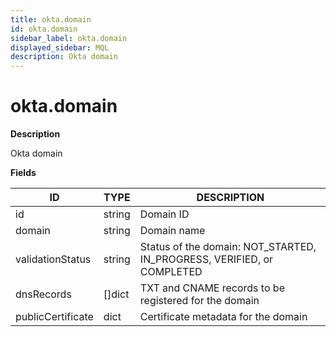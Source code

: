 ```yaml
---
title: okta.domain
id: okta.domain
sidebar_label: okta.domain
displayed_sidebar: MQL
description: Okta domain
---
```


# okta.domain

**Description**

Okta domain

**Fields**

| ID                | TYPE           | DESCRIPTION                                                            |
| ----------------- | -------------- | ---------------------------------------------------------------------- |
| id                | string         | Domain ID                                                              |
| domain            | string         | Domain name                                                            |
| validationStatus  | string         | Status of the domain: NOT_STARTED, IN_PROGRESS, VERIFIED, or COMPLETED |
| dnsRecords        | &#91;&#93;dict | TXT and CNAME records to be registered for the domain                  |
| publicCertificate | dict           | Certificate metadata for the domain                                    |
